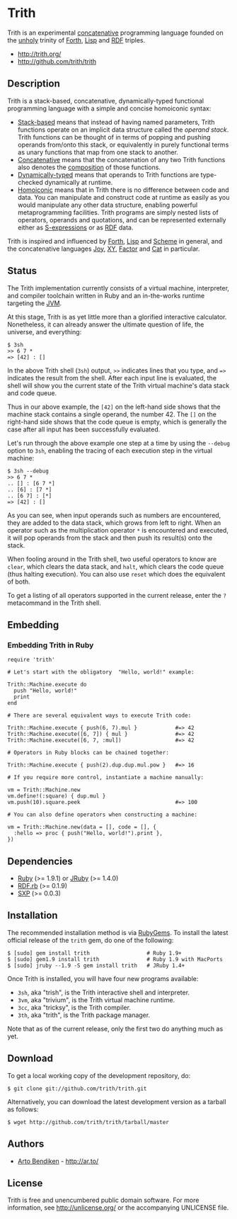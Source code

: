 Trith
=====

Trith is an experimental [concatenative][concat.org] programming language
founded on the [unholy][lispers.org] trinity of [Forth][], [Lisp][] and
[RDF][] triples.

* <http://trith.org/>
* <http://github.com/trith/trith>

Description
-----------

Trith is a stack-based, concatenative, dynamically-typed functional
programming language with a simple and concise homoiconic syntax:

* [Stack-based][stack-oriented] means that instead of having named
  parameters, Trith functions operate on an implicit data structure called
  the _operand stack_. Trith functions can be thought of in terms of popping
  and pushing operands from/onto this stack, or equivalently in purely
  functional terms as unary functions that map from one stack to another.
* [Concatenative][concatenative] means that the concatenation of any two
  Trith functions also denotes the [composition][] of those functions.
* [Dynamically-typed][type system] means that operands to Trith functions
  are type-checked dynamically at runtime.
* [Homoiconic][homoiconic] means that in Trith there is no difference
  between code and data. You can manipulate and construct code at runtime as
  easily as you would manipulate any other data structure, enabling powerful
  metaprogramming facilities. Trith programs are simply nested lists
  of operators, operands and quotations, and can be represented externally
  either as [S-expressions][S-expression] or as [RDF][] data.

Trith is inspired and influenced by [Forth][], [Lisp][] and [Scheme][] in
general, and the concatenative languages [Joy][], [XY][], [Factor][] and
[Cat][] in particular.

Status
------

The Trith implementation currently consists of a virtual machine,
interpreter, and compiler toolchain written in Ruby and an in-the-works
runtime targeting the [JVM][].

At this stage, Trith is as yet little more than a glorified interactive
calculator. Nonetheless, it can already answer the ultimate question of
life, the universe, and everything:

    $ 3sh 
    >> 6 7 * 
    => [42] : [] 

In the above Trith shell (`3sh`) output, `>>` indicates lines that you type,
and `=>` indicates the result from the shell. After each input line is
evaluated, the shell will show you the current state of the Trith virtual
machine's data stack and code queue.

Thus in our above example, the `[42]` on the left-hand side shows that the
machine stack contains a single operand, the number 42. The `[]` on the
right-hand side shows that the code queue is empty, which is generally the
case after all input has been successfully evaluated.

Let's run through the above example one step at a time by using the
`--debug` option to `3sh`, enabling the tracing of each execution step in
the virtual machine:

    $ 3sh --debug
    >> 6 7 *
    .. [] : [6 7 *]
    .. [6] : [7 *]
    .. [6 7] : [*]
    => [42] : []

As you can see, when input operands such as numbers are encountered, they
are added to the data stack, which grows from left to right. When an
operator such as the multiplication operator `*` is encountered and
executed, it will pop operands from the stack and then push its result(s)
onto the stack.

When fooling around in the Trith shell, two useful operators to know are
`clear`, which clears the data stack, and `halt`, which clears the code
queue (thus halting execution). You can also use `reset` which does the
equivalent of both.

To get a listing of all operators supported in the current release, enter
the `?` metacommand in the Trith shell.

Embedding
---------

### Embedding Trith in Ruby

    require 'trith'

    # Let's start with the obligatory  "Hello, world!" example:

    Trith::Machine.execute do
      push "Hello, world!"
      print
    end

    # There are several equivalent ways to execute Trith code:

    Trith::Machine.execute { push(6, 7).mul }            #=> 42
    Trith::Machine.execute([6, 7]) { mul }               #=> 42
    Trith::Machine.execute([6, 7, :mul])                 #=> 42

    # Operators in Ruby blocks can be chained together:

    Trith::Machine.execute { push(2).dup.dup.mul.pow }   #=> 16

    # If you require more control, instantiate a machine manually:

    vm = Trith::Machine.new
    vm.define!(:square) { dup.mul }
    vm.push(10).square.peek                              #=> 100

    # You can also define operators when constructing a machine:

    vm = Trith::Machine.new(data = [], code = [], {
      :hello => proc { push("Hello, world!").print },
    })

Dependencies
------------

* [Ruby](http://ruby-lang.org/) (>= 1.9.1) or
  [JRuby](http://jruby.org/) (>= 1.4.0)
* [RDF.rb](http://rubygems.org/gems/rdf) (>= 0.1.9)
* [SXP](http://rubygems.org/gems/sxp) (>= 0.0.3)

Installation
------------

The recommended installation method is via [RubyGems](http://rubygems.org/).
To install the latest official release of the `trith` gem, do one of the
following:

    $ [sudo] gem install trith                  # Ruby 1.9+
    $ [sudo] gem1.9 install trith               # Ruby 1.9 with MacPorts
    $ [sudo] jruby --1.9 -S gem install trith   # JRuby 1.4+

Once Trith is installed, you will have four new programs available:

* `3sh`, aka "trish", is the Trith interactive shell and interpreter.
* `3vm`, aka "trivium", is the Trith virtual machine runtime.
* `3cc`, aka "tricksy", is the Trith compiler.
* `3th`, aka "trith", is the Trith package manager.

Note that as of the current release, only the first two do anything much as
yet.

Download
--------

To get a local working copy of the development repository, do:

    $ git clone git://github.com/trith/trith.git

Alternatively, you can download the latest development version as a tarball
as follows:

    $ wget http://github.com/trith/trith/tarball/master

Authors
-------

* [Arto Bendiken](mailto:arto.bendiken@gmail.com) - <http://ar.to/>

License
-------

Trith is free and unencumbered public domain software. For more
information, see <http://unlicense.org/> or the accompanying UNLICENSE file.

[stack-oriented]: http://en.wikipedia.org/wiki/Stack-oriented_programming_language
[concatenative]:  http://en.wikipedia.org/wiki/Concatenative_programming_language
[composition]:    http://en.wikipedia.org/wiki/Function_composition
[type system]:    http://en.wikipedia.org/wiki/Type_system#Dynamic_typing
[homoiconic]:     http://en.wikipedia.org/wiki/Homoiconicity
[S-expression]:   http://en.wikipedia.org/wiki/S-expression
[RDF]:            http://en.wikipedia.org/wiki/Resource_Description_Framework
[JVM]:            http://en.wikipedia.org/wiki/Java_Virtual_Machine
[Lisp]:           http://en.wikipedia.org/wiki/Lisp_(programming_language)
[Scheme]:         http://en.wikipedia.org/wiki/Scheme_(programming_language)
[Forth]:          http://en.wikipedia.org/wiki/Forth_(programming_language)
[Factor]:         http://en.wikipedia.org/wiki/Factor_(programming_language)
[Joy]:            http://en.wikipedia.org/wiki/Joy_(programming_language)
[Cat]:            http://en.wikipedia.org/wiki/Cat_(programming_language)
[XY]:             http://www.nsl.com/k/xy/xy.htm
[lispers.org]:    http://lispers.org/
[concat.org]:     http://concatenative.org/wiki/view/Concatenative%20language
